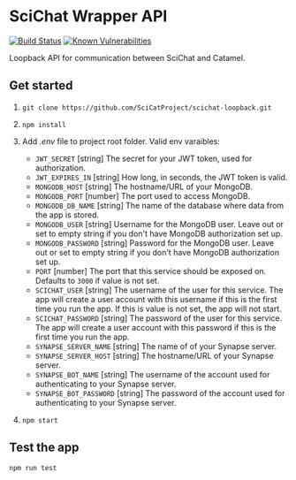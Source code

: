 # SciChat Wrapper API

[![Build Status](https://github.com/SciCatProject/scichat-loopback/actions/workflows/ci.yml/badge.svg?branch=master)](https://github.com/SciCatProject/scichat-loopback/actions)
[![Known Vulnerabilities](https://snyk.io/test/github/SciCatProject/scichat-loopback/master/badge.svg?targetFile=package.json)](https://snyk.io/test/github/SciCatProject/scichat-loopback/master?targetFile=package.json)

Loopback API for communication between SciChat and Catamel.


## Get started

1. `git clone https://github.com/SciCatProject/scichat-loopback.git`
2. `npm install`
3. Add *.env* file to project root folder. Valid env varaibles:
   
   - `JWT_SECRET` [string] The secret for your JWT token, used for authorization.
   - `JWT_EXPIRES_IN` [string] How long, in seconds, the JWT token is valid.
   - `MONGODB_HOST` [string] The hostname/URL of your MongoDB.
   - `MONGODB_PORT` [number] The port used to access MongoDB.
   - `MONGODB_DB_NAME` [string] The name of the database where data from the app is stored.
   - `MONGODB_USER` [string] Username for the MongoDB user. Leave out or set to empty string if you don't have MongoDB authorization set up.
   - `MONGODB_PASSWORD` [string] Password for the MongoDB user. Leave out or set to empty string if you don't have MongoDB authorization set up.
   - `PORT` [number] The port that this service should be exposed on. Defaults to `3000` if value is not set.
   - `SCICHAT_USER` [string] The username of the user for this service. The app will create a user account with this username if this is the first time you run the app. If this is value is not set, the app will not start.
   - `SCICHAT_PASSWORD` [string] The password of the user for this service. The app will create a user account with this password if this is the first time you run the app.
   - `SYNAPSE_SERVER_NAME` [string] The name of of your Synapse server.
   - `SYNAPSE_SERVER_HOST` [string] The hostname/URL of your Synapse server.
   - `SYNAPSE_BOT_NAME` [string] The username of the account used for authenticating to your Synapse server.
   - `SYNAPSE_BOT_PASSWORD` [string] The password of the account used for authenticating to your Synapse server.
4. `npm start`


## Test the app

`npm run test`
